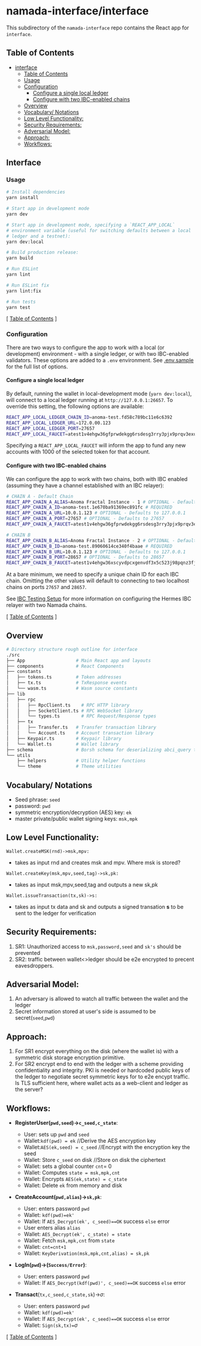 # namada-interface/interface

This subdirectory of the `namada-interface` repo contains the React app for `interface`.

## Table of Contents

- [interface](#interface)
  - [Table of Contents](#table-of-contents)
  - [Usage](#usage)
  - [Configuration](#configuration)
    - [Configure a single local ledger](#configure-a-single-local-ledger)
    - [Configure with two IBC-enabled chains](#configure-with-two-ibc-enabled-chains)
  - [Overview](#overview)
  - [Vocabulary/ Notations](#vocabulary-notations)
  - [Low Level Functionality:](#low-level-functionality)
  - [Security Requirements:](#security-requirements)
  - [Adversarial Model:](#adversarial-model)
  - [Approach:](#approach)
  - [Workflows:](#workflows)

## Interface

### Usage

```bash
# Install dependencies
yarn install

# Start app in development mode
yarn dev

# Start app in development mode, specifying a `REACT_APP_LOCAL`
# environment variable (useful for switching defaults between a local
# ledger and a testnet):
yarn dev:local

# Build production release:
yarn build

# Run ESLint
yarn lint

# Run ESLint fix
yarn lint:fix

# Run tests
yarn test
```

[ [Table of Contents](#table-of-contents) ]

### Configuration

There are two ways to configure the app to work with a local (or development) environment - with a single ledger, or with two IBC-enabled validators.
These options are added to a `.env` environment. See [.env.sample](https://github.com/anoma/namada-interface/blob/main/apps/interface/.env.sample) for the full list
of options.

#### Configure a single local ledger

By default, running the wallet in local-development mode (`yarn dev:local`), will connect to a local ledger running at `http://127.0.0.1:26657`. To override this setting,
the following options are available:

```bash
REACT_APP_LOCAL_LEDGER_CHAIN_ID=anoma-test.fd58c789bc11e6c6392
REACT_APP_LOCAL_LEDGER_URL=172.0.00.123
REACT_APP_LOCAL_LEDGER_PORT=27657
REACT_APP_LOCAL_FAUCET=atest1v4ehgw36gfprwdekgg6rsdesg3rry3pjx9prqv3exumrg3zzx3q5vv3nx4zr2v6yggurgwp4rzjk2v
```

Specifying a `REACT_APP_LOCAL_FAUCET` will inform the app to fund any new accounts with 1000 of the selected token for that account.

#### Configure with two IBC-enabled chains

We can configure the app to work with two chains, both with IBC enabled (assuming they have a channel established with an IBC relayer):

```bash
# CHAIN A - Default Chain
REACT_APP_CHAIN_A_ALIAS=Anoma Fractal Instance - 1 # OPTIONAL - Defaults to "IBC - 1"
REACT_APP_CHAIN_A_ID=anoma-test.1e670ba91369ec891fc # REQUIRED
REACT_APP_CHAIN_A_URL=10.0.1.123 # OPTIONAL - Defaults to 127.0.0.1
REACT_APP_CHAIN_A_PORT=27657 # OPTIONAL - Defaults to 27657
REACT_APP_CHAIN_A_FAUCET=atest1v4ehgw36gfprwdekgg6rsdesg3rry3pjx9prqv3exumrg3zzx3q5vv3nx4zr2v6yggurgwp4rzjk2v

# CHAIN B
REACT_APP_CHAIN_B_ALIAS=Anoma Fractal Instance - 2 # OPTIONAL - Defaults to "IBC - 2"
REACT_APP_CHAIN_B_ID=anoma-test.89060614ce340f4baae # REQUIRED
REACT_APP_CHAIN_B_URL=10.0.1.123 # OPTIONAL - Defaults to 127.0.0.1
REACT_APP_CHAIN_B_PORT=28657 # OPTIONAL - Defaults to 28657
REACT_APP_CHAIN_B_FAUCET=atest1v4ehgw36xscyvdpcxgenvdf3x5c523j98pqnz3fjgfq5yvp4xpqnvv69x5erzvjzgse5yd3suq5pd0
```

At a bare minimum, we need to specify a unique chain ID for each IBC chain. Omitting the other values will default to connecting to two localhost chains on ports `27657` and `28657`.

See [IBC Testing Setup](https://hackmd.io/vCawBZZYQYGRxZXeMgIqGw?view) for more information on configuring the Hermes IBC relayer with two Namada chains.

[ [Table of Contents](#table-of-contents) ]

## Overview

```bash
# Directory structure rough outline for interface
./src
├── App                   # Main React app and layouts
├── components            # React Components
├── constants
│   ├── tokens.ts         # Token addresses
│   ├── tx.ts             # TxResponse events
│   └── wasm.ts           # Wasm source constants
├── lib
│   ├── rpc
│   │   ├── RpcClient.ts    # RPC HTTP library
│   │   ├── SocketClient.ts # RPC WebSocket library
│   │   └── types.ts        # RPC Request/Response types
│   ├── tx
│   │   ├── Transfer.ts   # Transfer transaction library
│   │   └── Account.ts    # Account transaction library
│   ├── Keypair.ts        # Keypair library
│   └── Wallet.ts         # Wallet library
├── schema                # Borsh schema for deserializing abci_query types
└── utils
    ├── helpers           # Utility helper functions
    └── theme             # Theme utilities
```

## Vocabulary/ Notations

- Seed phrase: `seed`
- password: `pwd`
- symmetric encryption/decryption (AES) key: `ek`
- master private/public wallet signing keys: `msk,mpk`

## Low Level Functionality:

```
Wallet.createMSK(rnd)->msk,mpv:
```

- takes as input rnd and creates msk and mpv. Where msk is stored?

```
Wallet.createKey(msk,mpv,seed,tag)->sk,pk:
```

- takes as input msk,mpv,seed,tag and outputs a new sk,pk

```
Wallet.issueTransaction(tx,sk)->s:
```

- takes as input tx data and sk and outputs a signed transation **s** to be sent to the ledger for verification

## Security Requirements:

1. SR1: Unauthorized access to `msk,password,seed` and `sk's` should be prevented
2. SR2: traffic between wallet<>ledger should be e2e encrypted to precent eavesdroppers.

## Adversarial Model:

1. An adversary is allowed to watch all traffic between the wallet and the ledger
2. Secret information stored at user's side is assumed to be secret(`seed`,`pwd`)

## Approach:

1. For SR1 encrypt everything on the disk (where the wallet is) with a symmetric disk storage encryption primitive.
2. For SR2 encrypt end to end with the ledger with a scheme providing confidentiality and integrity. PKI is needed or hardcoded public keys of the ledger to negotiate secret symmetric keys for to e2e encypt traffic. Is TLS sufficient here, where wallet acts as a web-client and ledger as the server?

## Workflows:

- **RegisterUser(`pwd,seed`)->`c_seed,c_state`**:
  - User: sets up `pwd` and `seed`
  - Wallet:`kdf(pwd) = ek` //Derive the AES encryption key
  - Wallet:`AES(ek,seed) = c_seed` //Encrypt with the encryption key the seed
  - Wallet: Store `c_seed` on disk //Store on disk the ciphertext
  - Wallet: sets a global counter `cnt`= 0
  - Wallet: Computes `state = msk,mpk,cnt`
  - Wallet: Encrypts `AES(ek,state) = c_state`
  - Wallet: Delete `ek` from memory and disk
- **CreateAccount(`pwd,alias`)->`sk,pk`**:

  - User: enters password `pwd`
  - Wallet: `kdf(pwd)=ek'`
  - Wallet: If `AES_Decrypt(ek', c_seed)==OK` success `else` error
  - User enters alias `alias`
  - Wallet: `AES_Decrypt(ek', c_state) = state`
  - Wallet: Fetch `msk,mpk,cnt` from `state`
  - Wallet: `cnt=cnt+1`
  - Wallet: `KeyDerivation(msk,mpk,cnt,alias) = sk,pk`

- **LogIn(`pwd`)->(`Success/Error`)**:
  - User: enters password `pwd`
  - Wallet: If `AES_Decrypt(kdf(pwd)', c_seed)==OK` success `else` error
- **Transact**(`tx,c_seed,c_state,sk`)->$\sigma$:
  - User: enters password `pwd`
  - Wallet: `kdf(pwd)=ek'`
  - Wallet: If `AES_Decrypt(ek', c_seed)==OK` success `else` error
  - Wallet: `Sign(sk,tx)=`$\sigma$

[ [Table of Contents](#table-of-contents) ]
